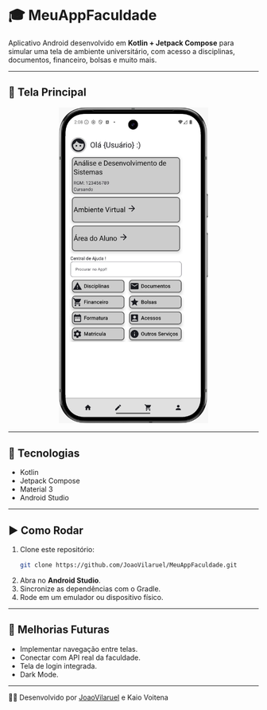 # 🎓 MeuAppFaculdade

Aplicativo Android desenvolvido em **Kotlin + Jetpack Compose** para simular uma tela de ambiente universitário, com acesso a disciplinas, documentos, financeiro, bolsas e muito mais.

---

## 📱 Tela Principal
<p align="center">
  <img src="Docs/Img_Telas/Tela1.jpg" width="300"/>
</p>

---

## 🚀 Tecnologias
- Kotlin
- Jetpack Compose
- Material 3
- Android Studio

---

## ▶️ Como Rodar
1. Clone este repositório:
   ```bash
   git clone https://github.com/JoaoVilaruel/MeuAppFaculdade.git
   ```
2. Abra no **Android Studio**.
3. Sincronize as dependências com o Gradle.
4. Rode em um emulador ou dispositivo físico.

---

## 📌 Melhorias Futuras
- Implementar navegação entre telas.
- Conectar com API real da faculdade.
- Tela de login integrada.
- Dark Mode.

---

👨‍💻 Desenvolvido por [JoaoVilaruel](https://github.com/JoaoVilaruel) e Kaio Voitena

